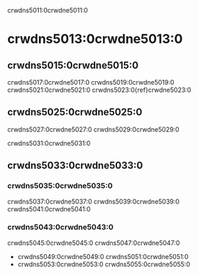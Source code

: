 crwdns5011:0crwdne5011:0
# crwdns5013:0crwdne5013:0
## crwdns5015:0crwdne5015:0
crwdns5017:0crwdne5017:0 crwdns5019:0crwdne5019:0 crwdns5021:0crwdne5021:0 crwdns5023:0{ref}crwdne5023:0

## crwdns5025:0crwdne5025:0
crwdns5027:0crwdne5027:0 crwdns5029:0crwdne5029:0

crwdns5031:0crwdne5031:0

## crwdns5033:0crwdne5033:0

### crwdns5035:0crwdne5035:0
crwdns5037:0crwdne5037:0 crwdns5039:0crwdne5039:0 crwdns5041:0crwdne5041:0

### crwdns5043:0crwdne5043:0
crwdns5045:0crwdne5045:0 crwdns5047:0crwdne5047:0
- crwdns5049:0crwdne5049:0 crwdns5051:0crwdne5051:0
- crwdns5053:0crwdne5053:0 crwdns5055:0crwdne5055:0
